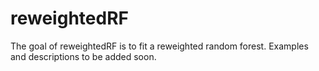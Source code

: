 # reweightedRF

The goal of reweightedRF is to fit a reweighted random forest. Examples and descriptions to be added soon.
